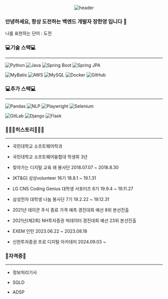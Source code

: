 <div align = "center">
  
  ![header](https://capsule-render.vercel.app/api?type=waving&text=Han%20Yeong%20Jang&color=7BC4C4&height=200&fontColor=FFFFFF)
</div>

### 안녕하세요, 항상 도전하는 백엔드 개발자 장한영 입니다 👋
나를 표현하는 단어 : 도전 

  ### 💻기술 스택💻
  ---
  
  ![Python](https://img.shields.io/badge/Python-3776AB?style=for-the-badge&logo=python&logoColor=white)
  ![Java](https://img.shields.io/badge/Java-007396?style=for-the-badge&logo=java&logoColor=white)
  ![Spring Boot](https://img.shields.io/badge/Spring%20Boot-6DB33F?style=for-the-badge&logo=spring-boot&logoColor=white)
  ![Spring JPA](https://img.shields.io/badge/Spring%20JPA-6DB33F?style=for-the-badge&logo=spring&logoColor=white)
  
  ![MyBatis](https://img.shields.io/badge/MyBatis-DC382D?style=for-the-badge&logo=MyBatis&logoColor=white)
  ![AWS](https://img.shields.io/badge/AWS-232F3E?style=for-the-badge&logo=amazon-aws&logoColor=white)
  ![MySQL](https://img.shields.io/badge/MySQL-4479A1?style=for-the-badge&logo=mysql&logoColor=white)
  ![Docker](https://img.shields.io/badge/Docker-2496ED?style=for-the-badge&logo=docker&logoColor=white)
  ![GitHub](https://img.shields.io/badge/GitHub-181717?style=for-the-badge&logo=github&logoColor=white)

  ### 💻추가 스택💻
  ---
  
  ![Pandas](https://img.shields.io/badge/Pandas-150458?style=for-the-badge&logo=pandas&logoColor=white)
  ![NLP](https://img.shields.io/badge/NLP-008080?style=for-the-badge&logo=nlp&logoColor=white)
  ![Playwright](https://img.shields.io/badge/Playwright-2EAD33?style=for-the-badge&logo=playwright&logoColor=white)
  ![Selenium](https://img.shields.io/badge/Selenium-43B02A?style=for-the-badge&logo=selenium&logoColor=white)

  ![GitLab](https://img.shields.io/badge/GitLab-FCA121?style=for-the-badge&logo=gitlab&logoColor=white)
  ![Django](https://img.shields.io/badge/Django-092E20?style=for-the-badge&logo=django&logoColor=white)
  ![Flask](https://img.shields.io/badge/Flask-000000?style=for-the-badge&logo=flask&logoColor=white)

  ### 🙇🏻‍♂️히스토리🙇🏻‍♂️
  ---
  
  - 국민대학교 소프트웨어학과 
  
  - 국민대학교 소프트웨어융합대 학생회 3년 
  
  - 찾아가는 디지털 교육 래 봉사단 2018.07.07 ~ 2018.8.30

  - [KT&G] 상상volunteer 16기 18.8.1 ~ 19.1.31  
  
  - LG CNS Coding Genius 대학생 서포터즈 6기 19.9.4 ~ 19.11.27
  
  - 삼성전자 대학생 나눔 봉사단 7기 19.2.22 ~ 19.12.31
  
  - 2021년 데이콘 주식 종료 가격 예측 경진대회 예선 8위 본선진출
  
  - 2021년(제2회) NH투자증권 빅데이터 경진대회 예선 23위 본선진출 

  - EXEM 인턴 2023.06.22 ~ 2023.08.18
  
  - 신한투자증권 프로 디지털 아카데미 2024.09.03 ~ 
  
  ### 🪪자격증🪪
  ---
  - 정보처리기사 

  - SQLD

  - ADSP
